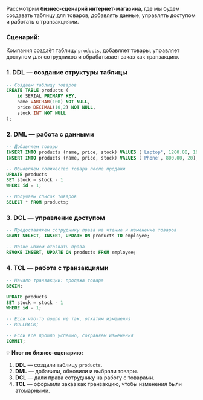 Рассмотрим **бизнес-сценарий интернет-магазина**, где мы будем создавать таблицу для товаров, добавлять данные, управлять доступом и работать с транзакциями.
### **Сценарий:**
Компания создаёт таблицу `products`, добавляет товары, управляет доступом для сотрудников и обрабатывает заказ как транзакцию.
### **1. DDL — создание структуры таблицы**
```sql
-- Создаем таблицу товаров
CREATE TABLE products (
    id SERIAL PRIMARY KEY,
    name VARCHAR(100) NOT NULL,
    price DECIMAL(10,2) NOT NULL,
    stock INT NOT NULL
);
```
### **2. DML — работа с данными**
```sql
-- Добавляем товары
INSERT INTO products (name, price, stock) VALUES ('Laptop', 1200.00, 10);
INSERT INTO products (name, price, stock) VALUES ('Phone', 800.00, 20);

-- Обновляем количество товара после продажи
UPDATE products
SET stock = stock - 1
WHERE id = 1;

-- Получаем список товаров
SELECT * FROM products;
```
### **3. DCL — управление доступом**
```sql
-- Предоставляем сотруднику права на чтение и изменение товаров
GRANT SELECT, INSERT, UPDATE ON products TO employee;

-- Позже можем отозвать права
REVOKE INSERT, UPDATE ON products FROM employee;
```
### **4. TCL — работа с транзакциями**
```sql
-- Начало транзакции: продажа товара
BEGIN;

UPDATE products
SET stock = stock - 1
WHERE id = 1;

-- Если что-то пошло не так, откатим изменения
-- ROLLBACK;

-- Если всё прошло успешно, сохраняем изменения
COMMIT;
```
💡 **Итог по бизнес-сценарию:**
1. **DDL** — создали таблицу `products`.
2. **DML** — добавили, обновили и выбрали товары.
3. **DCL** — дали права сотруднику на работу с товарами.
4. **TCL** — оформили заказ как транзакцию, чтобы изменения были атомарными.